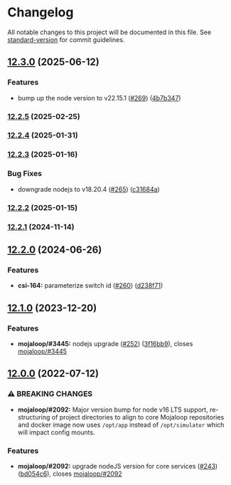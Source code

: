 # Changelog

All notable changes to this project will be documented in this file. See [standard-version](https://github.com/conventional-changelog/standard-version) for commit guidelines.

## [12.3.0](https://github.com/mojaloop/simulator/compare/v12.2.5...v12.3.0) (2025-06-12)


### Features

* bump up the node version to v22.15.1 ([#269](https://github.com/mojaloop/simulator/issues/269)) ([4b7b347](https://github.com/mojaloop/simulator/commit/4b7b3479d1edf5081880d1a10b11b1cbb724af49))

### [12.2.5](https://github.com/mojaloop/simulator/compare/v12.2.4...v12.2.5) (2025-02-25)

### [12.2.4](https://github.com/mojaloop/simulator/compare/v12.2.3...v12.2.4) (2025-01-31)

### [12.2.3](https://github.com/mojaloop/simulator/compare/v12.2.2...v12.2.3) (2025-01-16)


### Bug Fixes

* downgrade nodejs to v18.20.4 ([#265](https://github.com/mojaloop/simulator/issues/265)) ([c31684a](https://github.com/mojaloop/simulator/commit/c31684a6f16f245ac37b2bf82683ed2e825039ed))

### [12.2.2](https://github.com/mojaloop/simulator/compare/v12.2.1...v12.2.2) (2025-01-15)

### [12.2.1](https://github.com/mojaloop/simulator/compare/v12.2.0...v12.2.1) (2024-11-14)

## [12.2.0](https://github.com/mojaloop/simulator/compare/v12.1.0...v12.2.0) (2024-06-26)


### Features

* **csi-164:** parameterize switch id ([#260](https://github.com/mojaloop/simulator/issues/260)) ([d238f71](https://github.com/mojaloop/simulator/commit/d238f710500021ffe1e9e52eaff67fa62bb7c617))

## [12.1.0](https://github.com/mojaloop/simulator/compare/v12.0.0...v12.1.0) (2023-12-20)


### Features

* **mojaloop/#3445:** nodejs upgrade ([#252](https://github.com/mojaloop/simulator/issues/252)) ([3f16bb9](https://github.com/mojaloop/simulator/commit/3f16bb9d14ca0c6a05ea437316ffb7c6b27be563)), closes [mojaloop/#3445](https://github.com/mojaloop/project/issues/3445)

## [12.0.0](https://github.com/mojaloop/simulator/compare/v11.1.3...v12.0.0) (2022-07-12)


### ⚠ BREAKING CHANGES

* **mojaloop/#2092:** Major version bump for node v16 LTS support, re-structuring of project directories to align to core Mojaloop repositories and docker image now uses `/opt/app` instead of `/opt/simulator` which will impact config mounts.

### Features

* **mojaloop/#2092:** upgrade nodeJS version for core services ([#243](https://github.com/mojaloop/simulator/issues/243)) ([bd054c6](https://github.com/mojaloop/simulator/commit/bd054c6c0f201cccede7e450b793fe6c83e50faf)), closes [mojaloop/#2092](https://github.com/mojaloop/project/issues/2092)

